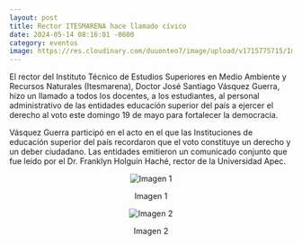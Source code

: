 ```yaml
---
layout: post
title: Rector ITESMARENA hace llamado cívico
date: 2024-05-14 08:16:01 -0600
category: eventos
image: https://res.cloudinary.com/duuonteo7/image/upload/v1715775715/Imagen_de_WhatsApp_2024-05-14_a_las_21.32.48_07483dd2.jpg
---
```

<p>El rector del Instituto Técnico de Estudios Superiores en Medio Ambiente y Recursos Naturales (Itesmarena), Doctor José Santiago Vásquez Guerra, hizo un llamado a todos los docentes, a los estudiantes, al personal administrativo de las entidades educación superior del país a ejercer el derecho al voto este domingo 19 de mayo para fortalecer la democracia.</p>

<p>Vásquez Guerra participó en el acto en el que las Instituciones de educación superior del país recordaron que el voto constituye un derecho y un deber ciudadano. Las entidades emitieron un comunicado conjunto que fue leído por el Dr. Franklyn Holguín Haché, rector de la Universidad Apec.</p>

<div style="text-align:center;">
    <img src="https://res.cloudinary.com/duuonteo7/image/upload/v1715775715/Imagen_de_WhatsApp_2024-05-14_a_las_21.32.48_07483dd2.jpg" alt="Imagen 1">
    <p>Imagen 1</p>
</div>

<div style="text-align:center;">
    <img src="https://res.cloudinary.com/duuonteo7/image/upload/v1715775714/Imagen_de_WhatsApp_2024-05-14_a_las_21.32.48_999b9203.jpg" alt="Imagen 2">
    <p>Imagen 2</p>
</div>


